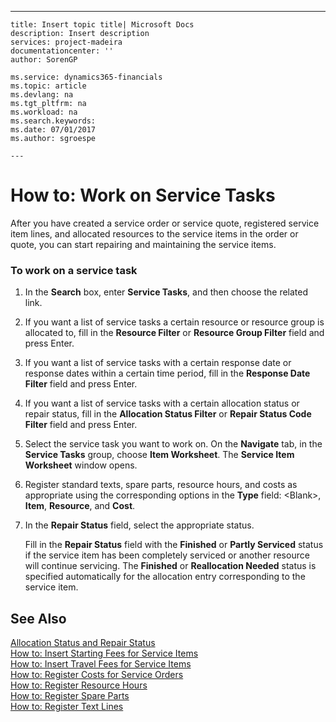 ---
    title: Insert topic title| Microsoft Docs
    description: Insert description
    services: project-madeira
    documentationcenter: ''
    author: SorenGP

    ms.service: dynamics365-financials
    ms.topic: article
    ms.devlang: na
    ms.tgt_pltfrm: na
    ms.workload: na
    ms.search.keywords:
    ms.date: 07/01/2017
    ms.author: sgroespe

    ---
# How to: Work on Service Tasks
After you have created a service order or service quote, registered service item lines, and allocated resources to the service items in the order or quote, you can start repairing and maintaining the service items.  
  
### To work on a service task  
  
1.  In the **Search** box, enter **Service Tasks**, and then choose the related link.  
  
2.  If you want a list of service tasks a certain resource or resource group is allocated to, fill in the **Resource Filter** or **Resource Group Filter** field and press Enter.  
  
3.  If you want a list of service tasks with a certain response date or response dates within a certain time period, fill in the **Response Date Filter** field and press Enter.  
  
4.  If you want a list of service tasks with a certain allocation status or repair status, fill in the **Allocation Status Filter** or **Repair Status Code Filter** field and press Enter.  
  
5.  Select the service task you want to work on. On the **Navigate** tab, in the **Service Tasks** group, choose **Item Worksheet**. The **Service Item Worksheet** window opens.  
  
6.  Register standard texts, spare parts, resource hours, and costs as appropriate using the corresponding options in the **Type** field:  \<Blank\>, **Item**, **Resource**, and **Cost**.  
  
7.  In the **Repair Status** field, select the appropriate status.  
  
     Fill in the **Repair Status** field with the **Finished** or **Partly Serviced** status if the service item has been completely serviced or another resource will continue servicing. The **Finished** or **Reallocation Needed** status is specified automatically for the allocation entry corresponding to the service item.  
  
## See Also  
 [Allocation Status and Repair Status](../allocation-status-and-repair-status.md)   
 [How to: Insert Starting Fees for Service Items](../how-to-insert-starting-fees-for-service-items.md)   
 [How to: Insert Travel Fees for Service Items](../how-to-insert-travel-fees-for-service-items.md)   
 [How to: Register Costs for Service Orders](../how-to-register-costs-for-service-orders.md)   
 [How to: Register Resource Hours](../how-to-register-resource-hours.md)   
 [How to: Register Spare Parts](../how-to-register-spare-parts.md)   
 [How to: Register Text Lines](../how-to-register-text-lines.md)